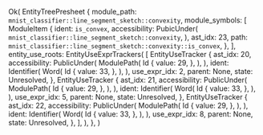 Ok(
    EntityTreePresheet {
        module_path: `mnist_classifier::line_segment_sketch::convexity`,
        module_symbols: [
            ModuleItem {
                ident: `is_convex`,
                accessibility: PubicUnder(
                    `mnist_classifier::line_segment_sketch::convexity`,
                ),
                ast_idx: 23,
                path: `mnist_classifier::line_segment_sketch::convexity::is_convex`,
            },
        ],
        entity_use_roots: EntityUseExprTrackers(
            [
                EntityUseTracker {
                    ast_idx: 20,
                    accessibility: PublicUnder(
                        ModulePath(
                            Id {
                                value: 29,
                            },
                        ),
                    ),
                    ident: Identifier(
                        Word(
                            Id {
                                value: 33,
                            },
                        ),
                    ),
                    use_expr_idx: 2,
                    parent: None,
                    state: Unresolved,
                },
                EntityUseTracker {
                    ast_idx: 21,
                    accessibility: PublicUnder(
                        ModulePath(
                            Id {
                                value: 29,
                            },
                        ),
                    ),
                    ident: Identifier(
                        Word(
                            Id {
                                value: 33,
                            },
                        ),
                    ),
                    use_expr_idx: 5,
                    parent: None,
                    state: Unresolved,
                },
                EntityUseTracker {
                    ast_idx: 22,
                    accessibility: PublicUnder(
                        ModulePath(
                            Id {
                                value: 29,
                            },
                        ),
                    ),
                    ident: Identifier(
                        Word(
                            Id {
                                value: 33,
                            },
                        ),
                    ),
                    use_expr_idx: 8,
                    parent: None,
                    state: Unresolved,
                },
            ],
        ),
    },
)